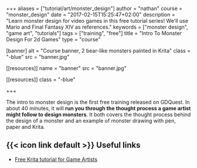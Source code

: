 +++
aliases = ["tutorial/art/monster_design"]
author = "nathan"
course = "monster_design"
date = "2017-02-15T15:25:47+02:00"
description = "Learn monster design for video games in this free tutorial series! We'll use Mario and Final Fantasy XIV as references."
keywords = ["monster design", "game art", "tutorials"]
tags = ["training", "free"]
title = "Intro To Monster Design For 2d Games"
type = "course"

[banner]
  alt = "Course banner, 2 bear-like monsters painted in Krita"
  class = "-blue"
  src = "banner.jpg"

[[resources]]
  name = "banner"
  src = "banner.jpg"

[[resources]]
  class = "-blue"

+++

The intro to monster design is the first free training released on GDQuest. In about 40 minutes, it will **run you through the thought process a game artist might follow to design monsters**. It both covers the thought process behind the design of a monster and an example of monster drawing with pen, paper and Krita.

## {{< icon link default >}} Useful links

- [Free Krita tutorial for Game Artists](/tutorial/art/krita-tutorial-for-game-artists/)
